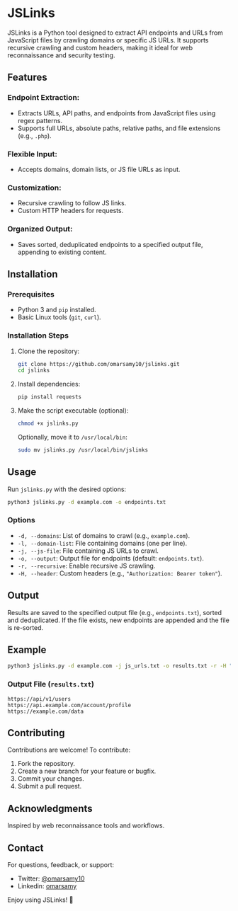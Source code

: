 # JSLinks

JSLinks is a Python tool designed to extract API endpoints and URLs from JavaScript files by crawling domains or specific JS URLs. It supports recursive crawling and custom headers, making it ideal for web reconnaissance and security testing.

## Features

### Endpoint Extraction:
- Extracts URLs, API paths, and endpoints from JavaScript files using regex patterns.
- Supports full URLs, absolute paths, relative paths, and file extensions (e.g., `.php`).

### Flexible Input:
- Accepts domains, domain lists, or JS file URLs as input.

### Customization:
- Recursive crawling to follow JS links.
- Custom HTTP headers for requests.

### Organized Output:
- Saves sorted, deduplicated endpoints to a specified output file, appending to existing content.

## Installation

### Prerequisites
- Python 3 and `pip` installed.
- Basic Linux tools (`git`, `curl`).

### Installation Steps
1. Clone the repository:
   ```bash
   git clone https://github.com/omarsamy10/jslinks.git
   cd jslinks
   ```
2. Install dependencies:
   ```bash
   pip install requests
   ```
3. Make the script executable (optional):
   ```bash
   chmod +x jslinks.py
   ```
   Optionally, move it to `/usr/local/bin`:
   ```bash
   sudo mv jslinks.py /usr/local/bin/jslinks
   ```

## Usage
Run `jslinks.py` with the desired options:
```bash
python3 jslinks.py -d example.com -o endpoints.txt
```

### Options
- `-d, --domains`: List of domains to crawl (e.g., `example.com`).
- `-l, --domain-list`: File containing domains (one per line).
- `-j, --js-file`: File containing JS URLs to crawl.
- `-o, --output`: Output file for endpoints (default: `endpoints.txt`).
- `-r, --recursive`: Enable recursive JS crawling.
- `-H, --header`: Custom headers (e.g., `"Authorization: Bearer token"`).

## Output
Results are saved to the specified output file (e.g., `endpoints.txt`), sorted and deduplicated. If the file exists, new endpoints are appended and the file is re-sorted.

## Example
```bash
python3 jslinks.py -d example.com -j js_urls.txt -o results.txt -r -H "User-Agent: CustomAgent"
```
### Output File (`results.txt`)
```
https://api/v1/users
https://api.example.com/account/profile
https://example.com/data
```

## Contributing
Contributions are welcome! To contribute:
1. Fork the repository.
2. Create a new branch for your feature or bugfix.
3. Commit your changes.
4. Submit a pull request.


## Acknowledgments
Inspired by web reconnaissance tools and workflows.

## Contact
For questions, feedback, or support:
- Twitter: [@omarsamy10](https://twitter.com/00xmora)
- Linkedin: [omarsamy](https://www.linkedin.com/in/00xmora)


Enjoy using JSLinks! 🚀
